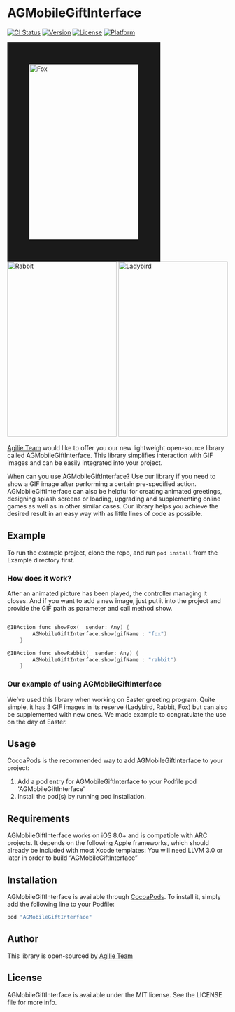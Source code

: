 # AGMobileGiftInterface

[![CI Status](http://img.shields.io/travis/liptugamichael@gmail.com/AGMobileGiftInterface.svg?style=flat)](https://travis-ci.org/liptugamichael@gmail.com/AGMobileGiftInterface)
[![Version](https://img.shields.io/cocoapods/v/AGMobileGiftInterface.svg?style=flat)](http://cocoapods.org/pods/AGMobileGiftInterface)
[![License](https://img.shields.io/cocoapods/l/AGMobileGiftInterface.svg?style=flat)](http://cocoapods.org/pods/AGMobileGiftInterface)
[![Platform](https://img.shields.io/cocoapods/p/AGMobileGiftInterface.svg?style=flat)](http://cocoapods.org/pods/AGMobileGiftInterface)

<img src="https://cloud.githubusercontent.com/assets/4165054/25009817/bdf0869c-2070-11e7-97ea-860c239bae84.gif" alt="Fox" height="400" width="250" border ="50">   <img src="https://cloud.githubusercontent.com/assets/4165054/25009821/c176ebee-2070-11e7-8008-3a20881604b5.gif" alt="Rabbit" height="400" width="250">
<img src="https://cloud.githubusercontent.com/assets/4165054/25009823/c400d596-2070-11e7-8e70-4e8e89a4bad4.gif" alt="Ladybird" height="400" width="250">

[Agilie Team](https://agilie.com/en/ios-development-services) would like to offer you our new lightweight open-source library called AGMobileGiftInterface. 
This library simplifies interaction with GIF images and can be easily integrated into your project.

When can you use AGMobileGiftInterface?
Use our library if you need to show a GIF image after performing a certain pre-specified action. AGMobileGiftInterface can also be helpful for creating animated greetings, designing splash screens or loading, upgrading and supplementing online games as well as in other similar cases.
Our library helps you achieve the desired result in an easy way with as little lines of code as possible.

## Example

To run the example project, clone the repo, and run `pod install` from the Example directory first.

### How does it work?

After an animated picture has been played, the controller managing it closes. And if you want to add a new image, just put it into the project and provide the GIF path as parameter and call method show. 

````objective-c

@IBAction func showFox(_ sender: Any) {
        AGMobileGiftInterface.show(gifName : "fox")
    }

@IBAction func showRabbit(_ sender: Any) {
        AGMobileGiftInterface.show(gifName : "rabbit")
    }

````

### Our example of using AGMobileGiftInterface
We’ve used this library when working on Easter greeting program. Quite simple, it has 3 GIF images in its reserve (Ladybird, Rabbit, Fox) but can also be supplemented with new ones. 
We made example to congratulate the use on the day of Easter.

## Usage

CocoaPods is the recommended way to add AGMobileGiftInterface to your project:
 
1. Add a pod entry for AGMobileGiftInterface to your Podfile pod 'AGMobileGiftInterface'
2. Install the pod(s) by running pod installation.

## Requirements

AGMobileGiftInterface works on iOS 8.0+ and is compatible with ARC projects.
It depends on the following Apple frameworks, which should already be included with most Xcode templates:
You will need LLVM 3.0 or later in order to build “AGMobileGiftInterface”

## Installation

AGMobileGiftInterface is available through [CocoaPods](http://cocoapods.org). To install
it, simply add the following line to your Podfile:

```ruby
pod "AGMobileGiftInterface"
```

## Author

This library is open-sourced by [Agilie Team](https://www.agilie.com)

## License

AGMobileGiftInterface is available under the MIT license. See the LICENSE file for more info.
